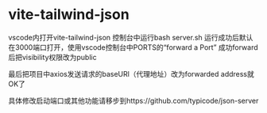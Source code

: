 # vite-tailwind-json

vscode内打开vite-tailwind-json
控制台中运行bash server.sh
运行成功后默认在3000端口打开，使用vscode控制台中PORTS的“forward a Port”
成功forward后把visibility权限改为public

最后把项目中axios发送请求的baseURl（代理地址）改为forwarded address就OK了

具体修改启动端口或其他功能请移步到https://github.com/typicode/json-server
